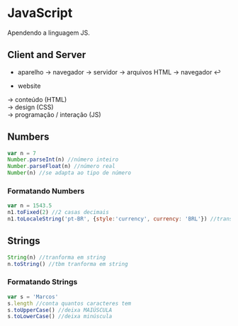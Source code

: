# JavaScript
 Apendendo a linguagem JS.

## Client and Server
- aparelho -> navegador -> servidor -> arquivos HTML -> navegador ↩
* website

-> conteúdo (HTML) <br>
-> design (CSS) <br>
-> programação / interação (JS) <br>

## Numbers

```js
var n = 7
Number.parseInt(n) //número inteiro
Number.parseFloat(n) //número real
Number(n) //se adapta ao tipo de número
```

### Formatando Numbers
```js
var n = 1543.5
n1.toFixed(2) //2 casas decimais
n1.toLocaleString('pt-BR', {style:'currency', currency: 'BRL'}) //transforma número em moeda
```
##

## Strings
```js
String(n) //tranforma em string
n.toString() //tbm tranforma em string
```

### Formatando Strings
```js
var s = 'Marcos'
s.length //conta quantos caracteres tem
s.toUpperCase() //deixa MAIÚSCULA
s.toLowerCase() //deixa minúscula
```